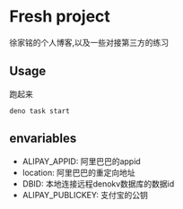 # Fresh project

徐家铭的个人博客,以及一些对接第三方的练习

## Usage

跑起来

```shell
deno task start
```

## envariables

- ALIPAY_APPID: 阿里巴巴的appid
- location: 阿里巴巴的重定向地址
- DBID: 本地连接远程denokv数据库的数据id
- ALIPAY_PUBLICKEY: 支付宝的公钥
